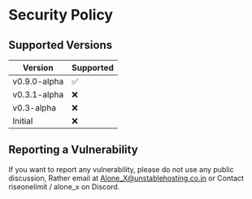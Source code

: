 # Security Policy

## Supported Versions

| Version | Supported          |
| ------- | ------------------ |
| v0.9.0-alpha | :white_check_mark:|
| v0.3.1-alpha | :x: |
| v0.3-alpha   | :x: |
| Initial | :x:                |

## Reporting a Vulnerability

If you want to report any vulnerability, please do not use any public discussion, Rather email at Alone_X@unstablehosting.co.in or Contact riseonelimit / alone_x on Discord.
